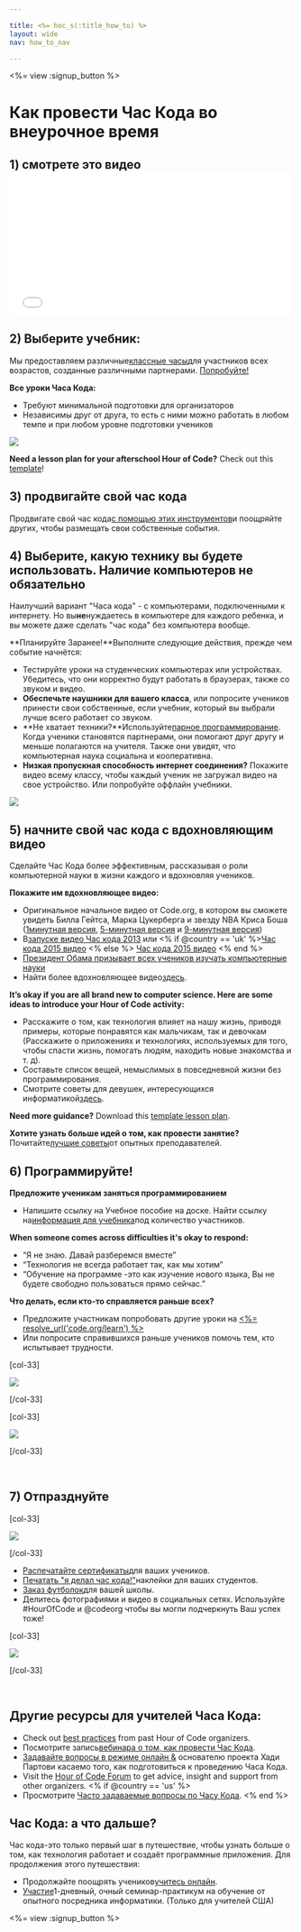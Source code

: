```yaml
---

title: <%= hoc_s(:title_how_to) %>
layout: wide
nav: how_to_nav

---
```


<%= view :signup_button %>

# Как провести Час Кода во внеурочное время

## 1) смотрете это видео <iframe width="500" height="255" src="//www.youtube.com/embed/SrnvvWDm73k" frameborder="0" allowfullscreen></iframe>
## 2) Выберите учебник:

Мы предоставляем различные[классные часы](<%= resolve_url('https://code.org/learn') %>)для участников всех возрастов, созданные различными партнерами. [Попробуйте!](<%= resolve_url("https://code.org/learn") %>)

**Все уроки Часа Кода:**

  * Требуют минимальной подготовки для организаторов
  * Независимы друг от друга, то есть с ними можно работать в любом темпе и при любом уровне подготовки учеников

[![](/images/fit-700/tutorials.png)](<%= resolve_url('https://code.org/learn') %>)

**Need a lesson plan for your afterschool Hour of Code?** Check out this [template](/files/AfterschoolEducatorLessonPlanOutline.docx)!

## 3) продвигайте свой час кода

Продвигате свой час кода[с помощью этих инструментов](<%= resolve_url('/promote') %>)и поощряйте других, чтобы размещать свои собственные события.

## 4) Выберите, какую технику вы будете использовать. Наличие компьютеров не обязательно

Наилучший вариант "Часа кода" - с компьютерами, подключенными к интернету. Но вы**не**нуждаетесь в компьютере для каждого ребенка, и вы можете даже сделать "час кода" без компьютера вообще.

**Планируйте Заранее!**Выполните следующие действия, прежде чем событие начнётся:

  * Тестируйте уроки на студенческих компьютерах или устройствах. Убедитесь, что они корректно будут работать в браузерах, также со звуком и видео.
  * **Обеспечьте наушники для вашего класса**, или попросите учеников принести свои собственные, если учебник, который вы выбрали лучше всего работает со звуком.
  * **Не хватает техники?**Используйте[парное программирование](https://www.youtube.com/watch?v=vgkahOzFH2Q). Когда ученики становятся партнерами, они помогают друг другу и меньше полагаются на учителя. Также они увидят, что компьютерная наука социальна и кооперативна.
  * **Низкая пропускная способность интернет соединения?** Покажите видео всему классу, чтобы каждый ученик не загружал видео на свое устройство. Или попробуйте оффлайн учебники.

![](/images/fit-350/group_ipad.jpg)

## 5) начните свой час кода с вдохновляющим видео

Сделайте Час Кода более эффективным, рассказывая о роли компьютерной науки в жизни каждого и вдохновляя учеников.

**Покажите им вдохновляющее видео:**

  * Оригинальное начальное видео от Code.org, в котором вы сможете увидеть Билла Гейтса, Марка Цукерберга и звезду NBA Криса Боша ([1минутная версия](https://www.youtube.com/watch?v=qYZF6oIZtfc), [5-минутная версия](https://www.youtube.com/watch?v=nKIu9yen5nc) и [9-минутная версия](https://www.youtube.com/watch?v=dU1xS07N-FA))
  * В[запуске видео Час кода 2013](https://www.youtube.com/watch?v=FC5FbmsH4fw) или <% if @country == 'uk' %>[Час кода 2015 видео](https://www.youtube.com/watch?v=7L97YMYqLHc) <% else %> [Час кода 2015 видео](https://www.youtube.com/watch?v=7L97YMYqLHc) <% end %>
  * [Президент Обама призывает всех учеников изучать компьютерные науки](https://www.youtube.com/watch?v=6XvmhE1J9PY)
  * Найти более вдохновляющее видео[здесь](https://www.youtube.com/playlist?list=PLzdnOPI1iJNfpD8i4Sx7U0y2MccnrNZuP).

**It’s okay if you are all brand new to computer science. Here are some ideas to introduce your Hour of Code activity:**

  * Расскажите о том, как технология влияет на нашу жизнь, приводя примеры, которые понравятся как мальчикам, так и девочкам (Расскажите о приложениях и технологиях, используемых для того, чтобы спасти жизнь, помогать людям, находить новые знакомства и т. д).
  * Составьте список вещей, немыслимых в повседневной жизни без программирования.
  * Смотрите советы для девушек, интересующихся информатикой[здесь](<%= resolve_url('https://code.org/girls') %>).

**Need more guidance?** Download this [template lesson plan](/files/AfterschoolEducatorLessonPlanOutline.docx).

**Хотите узнать больше идей о том, как провести занятие?** Почитайте[лучшие советы](http://www.slideshare.net/TeachCode/hour-of-code-best-practices-for-successful-educators-51273466)от опытных преподавателей.

## 6) Программируйте!

**Предложите ученикам заняться программированием**

  * Напишите ссылку на Учебное пособие на доске. Найти ссылку на[информация для учебника](<%= resolve_url('https://code.org/learn') %>)под количество участников.

**When someone comes across difficulties it's okay to respond:**

  * “Я не знаю. Давай разберемся вместе”
  * “Технология не всегда работает так, как мы хотим”
  * “Обучение на программе -это как изучение нового языка, Вы не будете свободно пользоваться прямо сейчас.”

**Что делать, если кто-то справляется раньше всех?**

  * Предложите участникам попробовать другие уроки на [<%= resolve_url('code.org/learn') %>](<%= resolve_url('https://code.org/learn') %>)
  * Или попросите справившихся раньше учеников помочь тем, кто испытывает трудности.

[col-33]

![](/images/fit-250/highschoolgirls.jpeg)

[/col-33]

[col-33]

![](/images/fit-300/group_ar.jpg)

[/col-33]

<p style="clear:both">
  &nbsp;
</p>

## 7) Отпразднуйте

[col-33]

![](/images/fit-300/boy-certificate.jpg)

[/col-33]

  * [Распечатайте сертификаты](<%= resolve_url('https://code.org/certificates') %>)для ваших учеников.
  * [Печатать "я делал час кода!"](<%= resolve_url('/promote/resources#stickers') %>)наклейки для ваших студентов.
  * [Заказ футболок](http://blog.code.org/post/132608499493/hour-of-code-shirts-and-more)для вашей школы.
  * Делитесь фотографиями и видео в социальных сетях. Используйте #HourOfCode и @codeorg чтобы вы могли подчеркнуть Ваш успех тоже!

[col-33]

![](/images/fit-260/highlight-certificates.jpg)

[/col-33]

<p style="clear:both">
  &nbsp;
</p>

## Другие ресурсы для учителей Часа Кода:

  * Check out [best practices](http://www.slideshare.net/TeachCode/hour-of-code-best-practices-for-successful-educators-51273466) from past Hour of Code organizers. 
  * Посмотрите запись[вебинара о том, как провести Час Кода](https://youtu.be/EJeMeSW2-Mw).
  * [Задавайте вопросы в режиме онлайн &](http://www.eventbrite.com/e/ask-your-final-questions-and-prepare-for-the-2015-hour-of-code-with-codeorg-founder-hadi-partovi-tickets-17987437911) основателю проекта Хади Партови касаемо того, как подготовиться к проведению Часа Кода.
  * Visit the [Hour of Code Forum](http://forum.code.org/c/plc/hour-of-code) to get advice, insight and support from other organizers. <% if @country == 'us' %>
  * Просмотрите [Часто задаваемые вопросы по Часу Кода](https://support.code.org/hc/en-us/categories/200147083-Hour-of-Code). <% end %>

## Час Кода: а что дальше?

Час кода-это только первый шаг в путешествие, чтобы узнать больше о том, как технология работает и создаёт программные приложения. Для продолжения этого путешествия:

  * Продолжайте поощрять учеников[учитесь онлайн](<%= resolve_url('https://code.org/learn/beyond') %>).
  * [Участие](<%= resolve_url('https://code.org/professional-development-workshops') %>)1-дневный, очный семинар-практикум на обучение от опытного посредника информатики. (Только для учителей США)

<%= view :signup_button %>